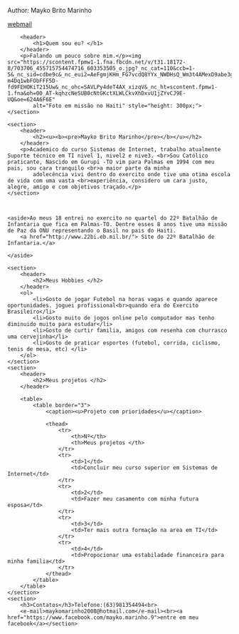 
<!DOCTYPE html>
<html lang="pt-BR">

<head>
    <meta charset="UTF-8">
    <meta http-equiv="X-UA-Compatible" content="IE=edge">
    <meta name="viewport" content="width=device-width, initial-scale=1.0">
    <title>Document</title>
</head>
<style>
    aside {
        width: 40%;
        padding-left: 20px;
        margin-left: 20px;
        float: right;
        font-style: italic;
        background-color: rgb(169, 233, 188);
    }
    
    img {
        border-style: solid;
        border-color: green;
    }
    
    thead {
        color: blue
    }
    
    table {
        color: rgb(160, 28, 28)
    }
</style>
<!-- Primeiro exercio falando quem eu seou -->

<body>
    <footer>
        <p>Author: Mayko Brito Marinho</p>
        <p><a href="mailto:maykomarinho2008@hotmail.com">webmail</a></p>
    </footer>
    <section>

        <header>
            <h1>Quem sou eu? </h1>
        </header>
        <p>Falando um pouco sobre mim.</p><img src="https://scontent.fpmw1-1.fna.fbcdn.net/v/t31.18172-8/703706_455715754474716_603353505_o.jpg?_nc_cat=110&ccb=1-5&_nc_sid=cdbe9c&_nc_eui2=AeFgmjKHm_FG7vcdQ8YYx_NWDHsQ_Wm3t4AMexD9abe3gMoHpInKz7_w-m4Dq1wbFObFFF5D-fd9FEHOKiT215Uw&_nc_ohc=SAVLPy4deT4AX_xizqV&_nc_ht=scontent.fpmw1-1.fna&oh=00_AT-kqhzcNeSUB0cNtGKctXLWLCkvXhDxvU1jZYvCJ9E-UQ&oe=624A6F6E"
            alt="Foto em missão no Haiti" style="height: 300px;">
    </section>

    <section>
        <header>
            <h2><u><b><pre>Mayko Brito Marinho</pre></b></u></h2>
        </header>
        <p>Academico do curso Sistemas de Internet, trabalho atualmente Suporte técnico em TI nivel 1, nivel2 e nive3. <br>Sou Católico praticante, Nascido em Gurupi -TO vim para Palmas em 1994 com meu pais, sou cara tranquilo <br>a maior parte da minha
            adolecência vivi dentro do exercito onde tive uma otima escola de vida com uma vasta <br>experiência, considero um cara justo, alegre, amigo e com objetivos traçado.</p>
    </section>



    <aside>Ao meus 18 entrei no exercito no quartel do 22º Batalhão de Infantaria que fica em Palmas-TO. Dentre esses 8 anos tive uma missão de Paz da ONU representando o Basil no pais do Haiti.
        <a href="http://www.22bi.eb.mil.br/"> Site do 22º Batalhão de Infantaria.</a>

    </aside>

    <section>
        <header>
            <h2>Meus Hobbies </h2>
        </header>
        <ol>
            <li>Gosto de jogar Futebol na horas vagas e quando aparece oportunidades. joguei profissional<br>quando era do Exercito Brasileiro</li>
            <li>Gosto muito de jogos online pelo computador mas tenho diminuido muito para estudar</li>
            <li>Gosto de curtir familia, amigos com resenha com churrasco uma cervejinha</li>
            <li>Gosto de praticar esportes (futebol, corrida, ciclismo, tenis de mesa, etc) </li>
        </ol>
    </section>
    <section>
        <header>
            <h2>Meus projetos </h2>
        </header>

        <table>
            <table border="3">
                <caption><u>Projeto com prioridades</u></caption>

                <thead>
                    <tr>
                        <th>Nº</th>
                        <th>Meus projetos </th>
                    </tr>
                    <tr>
                        <td>1</td>
                        <td>Concluir meu curso superior em Sistemas de Internet</td>
                    </tr>
                    <tr>
                        <td>2</td>
                        <td>Fazer meu casamento com minha futura esposa</td>
                    </tr>
                    <tr>
                        <td>3</td>
                        <td>Ter mais outra formação na area em TI</td>
                    </tr>
                    <tr>
                        <td>4</td>
                        <td>Propocionar uma estabiladade financeira para minha familia</td>
                    </tr>
                </thead>
            </table>
        </table>
    </section>
    <section>
        <h3>Contatos</h3>Telefone:(63)981354494<br>
        <e-mail>maykomarinho2008@hotmail.com</e-mail><br><a href="https://www.facebook.com/mayko.marinho.9">entre em meu facebook</a></section>
</body>

</html>
